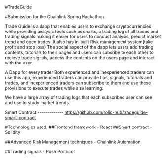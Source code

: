#TradeGuide

#Submission for the Chainlink Spring Hackathon

Trade Guide is a dapp that enables users to exchange cryptocurrencies while providing analysis tools such as charts, a trading log of all trades and trading signals making it easier for users to conduct analysis, predict market trend and open trades. It also has in-built Risk management system(take profit and stop loss)
The social aspect of the dapp lets users add trading contents, tutorials to their pages and users can subsribe to each other to recieve trade signals, access the contents on the users page and interact with the user.

A Dapp for every trader
Both experienced and inexperienced traders can use this app, experienced traders can provide tips, signals, tutorials and trades, and inexperienced traders can subscribe to them and use these provisions to execute trades while also learning.

We have a large array of trading logs that each subscribed user can see and use to study market trends.

Smart Contract     -------------    https://github.com/rolic-hub/tradeguide-smart-contract

#Technologies used:
##Frontend framework - React
##Smart contract - Solidity

##Advanced Risk Management techniques - Chainlink Automation

##Trading signals - Push Protocol



